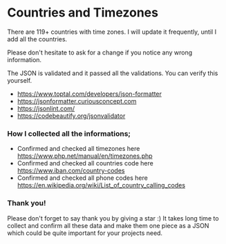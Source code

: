 # Countries and Timezones

There are 119+ countries with time zones.  I will update it frequently, until I add all the countries.

Please don't hesitate to ask for a change if you notice any wrong information. 

The JSON is validated and it passed all the validations. You can verify this yourself. 

- https://www.toptal.com/developers/json-formatter
- https://jsonformatter.curiousconcept.com
- https://jsonlint.com/
- https://codebeautify.org/jsonvalidator

### How I collected all the informations;

- Confirmed and checked all timezones here https://www.php.net/manual/en/timezones.php
- Confirmed and checked all countries code here https://www.iban.com/country-codes 
- Confirmed and checked all phone codes here https://en.wikipedia.org/wiki/List_of_country_calling_codes

### Thank you!

Please don't forget to say thank you by giving a star :) It takes long time to collect and confirm all these data and make them one piece as a JSON which could be quite important for your projects need.
